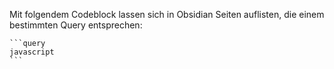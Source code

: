 Mit folgendem Codeblock lassen sich in Obsidian Seiten auflisten, die einem bestimmten Query entsprechen:
````
```query
javascript
```
````